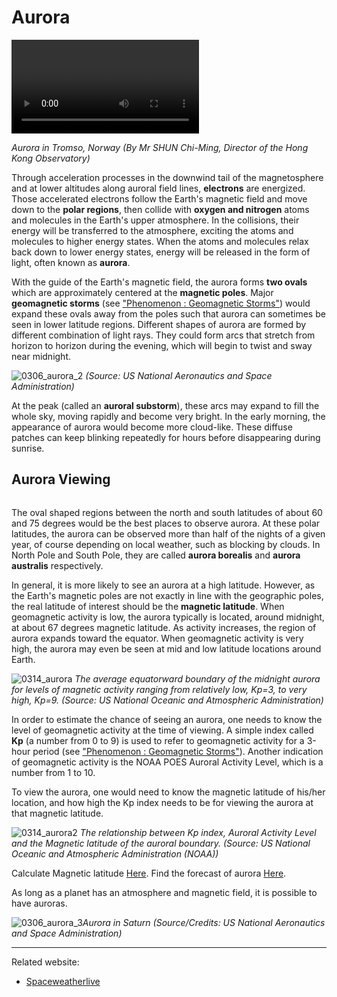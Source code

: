 # Aurora

<video controls loop autoplay>
  <source src="./static/shunchiming.mp4" type="video/mp4">
  Your browser does not support HTML5 video.
</video>

*Aurora in Tromso, Norway (By Mr SHUN Chi-Ming, Director of the Hong Kong Observatory)*

Through acceleration processes in the downwind tail of the magnetosphere and at lower altitudes along auroral field lines, **electrons** are energized. Those accelerated electrons follow the Earth's magnetic field and move down to the **polar regions**, then collide with **oxygen and nitrogen** atoms and molecules in the Earth's upper atmosphere.  In the collisions, their energy will be transferred to the atmosphere, exciting the atoms and molecules to higher energy states. When the atoms and molecules relax back down to lower energy states, energy will be released in the form of light, often known as **aurora**. 

With the guide of the Earth's magnetic field, the aurora forms **two ovals** which are approximately centered at the **magnetic poles**. Major **geomagnetic storms** (see <a href="#/en/section/phenomena/geomagnetic-storms">"Phenomenon : Geomagnetic Storms"</a>) would expand these ovals away from the poles such that aurora can sometimes be seen in lower latitude regions. Different shapes of aurora are formed by different combination of light rays. They could form arcs that stretch from horizon to horizon during the evening, which will begin to twist and sway near midnight.

![0306_aurora_2](./static/0306_aurora_2.png)
*(Source: US National Aeronautics and Space Administration)*

At the peak (called an **auroral substorm**), these arcs may expand to fill the whole sky, moving rapidly and become very bright. In the early morning, the appearance of aurora would become more cloud-like. These diffuse patches can keep blinking repeatedly for hours before disappearing during sunrise.

## Aurora Viewing

<section id="slider">
  <div class="slider-container">
    <div id="slides">
      <div class="slide">
        <img src="./static/aurora_en_4.png" alt="">
      </div>
      <div class="slide">
        <img src="./static/aurora_en_5.png" alt="">
      </div>
      <div class="slide">
        <img src="./static/aurora_en_6.png" alt="">
      </div>
      <div class="slide">
        <img src="./static/aurora_en_7.png" alt="">
      </div>
      <div class="slide">
        <img src="./static/aurora_en_8.png" alt="">
      </div>
      <div class="slide">
        <img src="./static/aurora_en_2.png" alt="">
      </div>
      <div class="slide">
        <img src="./static/aurora_en_1.png" alt="">
      </div>
      <div class="slide">
        <img src="./static/aurora_en_3.png" alt="">
      </div>
    </div>
  </div>
</section>

The oval shaped regions between the north and south latitudes of about 60 and 75 degrees would be the best places to observe aurora. At these polar latitudes, the aurora can be observed more than half of the nights of a given year, of course depending on local weather, such as blocking by clouds.  In North Pole and South Pole, they are called **aurora borealis** and **aurora australis** respectively.

In general, it is more likely to see an aurora at a high latitude. However, as the Earth's magnetic poles are not exactly in line with the geographic poles, the real latitude of interest should be the **magnetic latitude**. When geomagnetic activity is low, the aurora typically is located, around midnight, at about 67 degrees magnetic latitude. As activity increases, the region of aurora expands toward the equator. When geomagnetic activity is very high, the aurora may even be seen at mid and low latitude locations around Earth.

![0314_aurora](./static/0314_aurora.png)
*The average equatorward boundary of the midnight aurora for levels of magnetic activity ranging from relatively low, Kp=3, to very high, Kp=9. (Source: US National Oceanic and Atmospheric Administration)*

In order to estimate the chance of seeing an aurora, one needs to know the level of geomagnetic activity at the time of viewing. A simple index called **Kp** (a number from 0 to 9) is used to refer to geomagnetic activity for a 3-hour period (see <a href="#/en/section/phenomena/geomagnetic-storms">"Phenomenon : Geomagnetic Storms"</a>). Another indication of geomagnetic activity is the NOAA POES Auroral Activity Level, which is a number from 1 to 10. 

To view the aurora, one would need to know the magnetic latitude of his/her location, and how high the Kp index needs to be for viewing the aurora at that magnetic latitude.

![0314_aurora2](./static/0314_aurora2.png)
*The relationship between Kp index, Auroral Activity Level and the Magnetic latitude of the auroral boundary.  (Source: US National Oceanic and Atmospheric Administration (NOAA))*

Calculate Magnetic latitude [Here](http://www.geomag.bgs.ac.uk/data_service/models_compass/coord_calc.html).
Find the forecast of aurora [Here](https://www.swpc.noaa.gov/products/aurora-30-minute-forecast).

As long as a planet has an atmosphere and magnetic field, it is possible to have auroras.

![0306_aurora_3](./static/0306_aurora_3.jpg)*Aurora in Saturn (Source/Credits: US National Aeronautics and Space Administration)*

---

Related website:

- [Spaceweatherlive](https://spaceweatherlive.com/)
